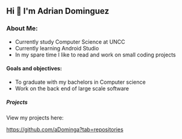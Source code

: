 ## Hi 👋 I'm Adrian Dominguez

### About Me:
  - Currently study Computer Science at UNCC
  - Currently learning Android Studio
  - In my spare time I like to read and work on small coding projects

#### Goals and objectives:
  - To graduate with my bachelors in Computer science
  - Work on the back end of large scale software
   

##### Projects 
View my projects here:

https://github.com/aDominga?tab=repositories

  
<!--
**aDominga/aDominga** is a ✨ _special_ ✨ repository because its `README.md` (this file) appears on your GitHub profile.

Here are some ideas to get you started:

- 🔭 I’m currently working on ...
- 🌱 I’m currently learning ...
- 👯 I’m looking to collaborate on ...
- 🤔 I’m looking for help with ...
- 💬 Ask me about ...
- 📫 How to reach me: ...
- 😄 Pronouns: ...
- ⚡ Fun fact: ...
-->
